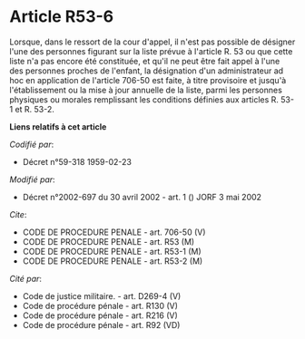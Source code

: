 # Article R53-6

Lorsque, dans le ressort de la cour d'appel, il n'est pas possible de désigner l'une des personnes figurant sur la liste
prévue à l'article R. 53 ou que cette liste n'a pas encore été constituée, et qu'il ne peut être fait appel à l'une des
personnes proches de l'enfant, la désignation d'un administrateur ad hoc en application de l'article 706-50 est faite, à
titre provisoire et jusqu'à l'établissement ou la mise à jour annuelle de la liste, parmi les personnes physiques ou morales
remplissant les conditions définies aux articles R. 53-1 et R. 53-2.

**Liens relatifs à cet article**

_Codifié par_:

  - Décret n°59-318 1959-02-23

_Modifié par_:

  - Décret n°2002-697 du 30 avril 2002 - art. 1 () JORF 3 mai 2002

_Cite_:

  - CODE DE PROCEDURE PENALE - art. 706-50 (V)
  - CODE DE PROCEDURE PENALE - art. R53 (M)
  - CODE DE PROCEDURE PENALE - art. R53-1 (M)
  - CODE DE PROCEDURE PENALE - art. R53-2 (M)

_Cité par_:

  - Code de justice militaire. - art. D269-4 (V)
  - Code de procédure pénale - art. R130 (V)
  - Code de procédure pénale - art. R216 (V)
  - Code de procédure pénale - art. R92 (VD)
